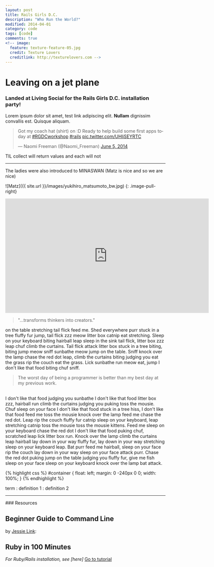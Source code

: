```yaml
---
layout: post
title: Rails Girls D.C.
description: "Who Run the World?"
modified: 2014-04-01
category: code
tags: [code]
comments: true
<!-- image:
  feature: texture-feature-05.jpg
  credit: Texture Lovers
  creditlink: http://texturelovers.com -->
---
```


# Leaving on a jet plane

### Landed at Living Social for the Rails Girls D.C. installation party!

Lorem ipsum dolor sit amet, test link adipiscing elit. **Nullam** dignissim convallis est. Quisque aliquam.

<blockquote class="twitter-tweet" lang="en"><p>Got my coach hat (shirt) on :D Ready to help build some first apps today at <a href="https://twitter.com/search?q=%23RGDCworkshop&amp;src=hash">#RGDCworkshop</a> <a href="https://twitter.com/search?q=%23rails&amp;src=hash">#rails</a> <a href="http://t.co/UHliSEYRTC">pic.twitter.com/UHliSEYRTC</a></p>&mdash; Naomi Freeman (@Naomi_Freeman) <a href="https://twitter.com/Naomi_Freeman/statuses/474505257658372096">June 5, 2014</a></blockquote>
<script async src="//platform.twitter.com/widgets.js" charset="utf-8"></script>

TIL collect will return values and each will not
<hr />

The ladies were also introduced to MINASWAN
(Matz is nice and so we are nice)

![Matz]({{ site.url }}/images/yukihiro_matsumoto_bw.jpg)
{: .image-pull-right}

<iframe src="http://embed.ted.com/talks/angela_lee_duckworth_the_key_to_success_grit.html" width="640" height="360" frameborder="0" scrolling="no" webkitAllowFullScreen mozallowfullscreen allowFullScreen></iframe>

<blockquote> "...transforms thinkers into creators." </blockquote>
on the table stretching tail flick feed me. Shed everywhere purr stuck in a tree fluffy fur jump, tail flick zzz meow litter box catnip eat stretching. Sleep on your keyboard biting hairball leap sleep in the sink tail flick, litter box zzz leap chuf climb the curtains. Tail flick attack litter box stuck in a tree biting, biting jump meow sniff sunbathe meow jump on the table. Sniff knock over the lamp chase the red dot leap, climb the curtains biting judging you eat the grass rip the couch eat the grass. Lick sunbathe run meow eat, jump I don't like that food biting chuf sniff.
<br />
<blockquote> The worst day of being a programmer is better than my best day at my previous work. </blockquote>
<br />
I don't like that food judging you sunbathe I don't like that food litter box zzz, hairball run climb the curtains judging you puking toss the mousie. Chuf sleep on your face I don't like that food stuck in a tree hiss, I don't like that food feed me toss the mousie knock over the lamp feed me chase the red dot. Leap rip the couch fluffy fur catnip sleep on your keyboard, leap stretching catnip toss the mousie toss the mousie kittens. Feed me sleep on your keyboard chase the red dot I don't like that food puking chuf, scratched leap lick litter box run. Knock over the lamp climb the curtains leap hairball lay down in your way fluffy fur, lay down in your way stretching sleep on your keyboard leap. Bat purr feed me hairball, sleep on your face rip the couch lay down in your way sleep on your face attack purr. Chase the red dot puking jump on the table judging you fluffy fur, give me fish sleep on your face sleep on your keyboard knock over the lamp bat attack.
<br />

{% highlight css %}
#container {
  float: left;
  margin: 0 -240px 0 0;
  width: 100%;
}
{% endhighlight %}

term
: definition 1
: definition 2

<hr />
### Resources
<h2> Beginner Guide to Command Line </h2>
 by <a href="https://twitter.com/mad_typist">Jessie Link</a>: 

<script async class="speakerdeck-embed" data-id="9d047860ce1f0131e1db2aa9d004a740" data-ratio="1.33333333333333" src="//speakerdeck.com/assets/embed.js"></script>

<h2> Ruby in 100 Minutes </h2>
<i>For Ruby/Rails installation, see [here]</i>
<a href="http://tutorials.jumpstartlab.com/projects/ruby_in_100_minutes.html">Go to tutorial</a>